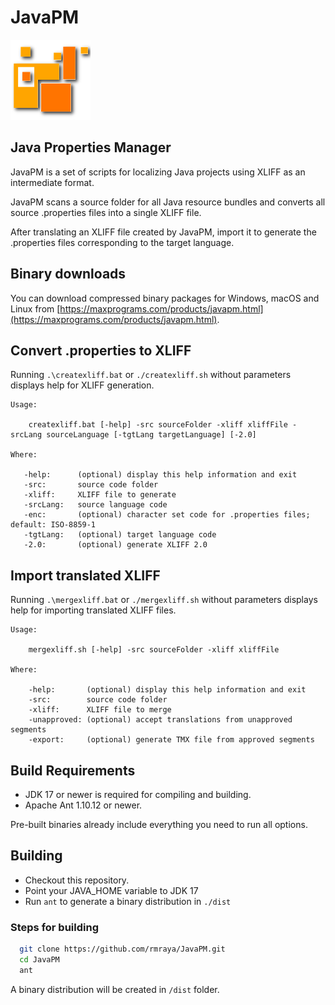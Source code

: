 # JavaPM

<img src="images/Orange_squares.png" alt="javPM icon"/>

## Java Properties Manager

JavaPM is a set of scripts for localizing Java projects using XLIFF as an intermediate format.

JavaPM scans a source folder for all Java resource bundles and converts all source .properties files into a single XLIFF file.

After translating an XLIFF file created by JavaPM, import it to generate the .properties files corresponding to the target language.

## Binary downloads

You can download compressed binary packages for Windows, macOS and Linux from [https://maxprograms.com/products/javapm.html](https://maxprograms.com/products/javapm.html).

## Convert .properties to XLIFF

Running `.\createxliff.bat` or `./createxliff.sh` without parameters displays help for XLIFF generation.

```text
Usage:

    createxliff.bat [-help] -src sourceFolder -xliff xliffFile -srcLang sourceLanguage [-tgtLang targetLanguage] [-2.0]

Where:

   -help:      (optional) display this help information and exit
   -src:       source code folder
   -xliff:     XLIFF file to generate
   -srcLang:   source language code
   -enc:       (optional) character set code for .properties files; default: ISO-8859-1
   -tgtLang:   (optional) target language code
   -2.0:       (optional) generate XLIFF 2.0
```

## Import translated XLIFF

Running `.\mergexliff.bat` or `./mergexliff.sh` without parameters displays help for importing translated XLIFF files.

```text
Usage:

    mergexliff.sh [-help] -src sourceFolder -xliff xliffFile

Where:

    -help:       (optional) display this help information and exit
    -src:        source code folder
    -xliff:      XLIFF file to merge
    -unapproved: (optional) accept translations from unapproved segments
    -export:     (optional) generate TMX file from approved segments
```

## Build Requirements

- JDK 17 or newer is required for compiling and building.
- Apache Ant 1.10.12 or newer.

Pre-built binaries already include everything you need to run all options.

## Building

- Checkout this repository.
- Point your JAVA_HOME variable to JDK 17
- Run `ant` to generate a binary distribution in `./dist`

### Steps for building

``` bash
  git clone https://github.com/rmraya/JavaPM.git
  cd JavaPM
  ant
```

A binary distribution will be created in `/dist` folder.
